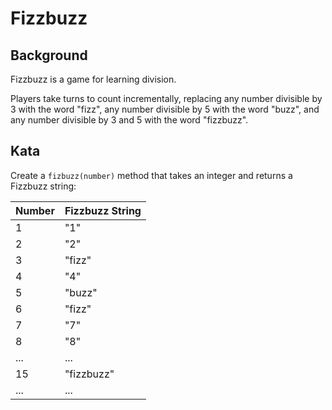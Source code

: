 # Fizzbuzz

## Background
Fizzbuzz is a game for learning division.

Players take turns to count incrementally, replacing any number divisible by 3 with the word "fizz", any number divisible by 5 with the word "buzz", and any number divisible by 3 and 5 with the word "fizzbuzz". 

## Kata
Create a `fizbuzz(number)` method that takes an integer and 
returns a Fizzbuzz string:

| Number  | Fizzbuzz String     |
| ------- | ------------ |
| 1       | "1"          |
| 2       | "2"          |
| 3       | "fizz"       |
| 4       | "4"          |
| 5       | "buzz"       |
| 6       | "fizz"       |
| 7       | "7"          |
| 8       | "8"          |
| ...     | ...          |
| 15      | "fizzbuzz"   |
| ...     | ...          |
